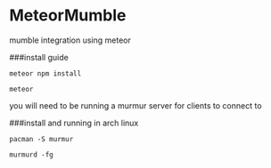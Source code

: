 # MeteorMumble

mumble integration using meteor

###install guide
```
meteor npm install

meteor
```
you will need to be running a murmur server for clients to connect to

###install and running in arch linux
```
pacman -S murmur

murmurd -fg
```
